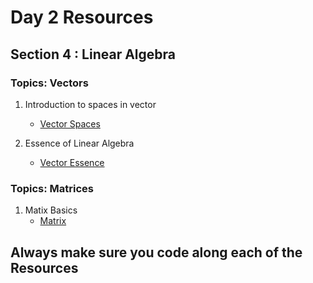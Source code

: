 # Day 2 Resources 

## Section 4 : Linear Algebra

### Topics: Vectors
1. Introduction to spaces in vector
    * [Vector Spaces](https://www.youtube.com/watch?v=br7tS1t2SFE&pp=ygUjbGluZWFyIGFsZ2VicmEgdmVjdG9ycyBhbmQgbWF0cmljZXM%3D)

2. Essence of Linear Algebra
    * [Vector Essence](https://youtu.be/fNk_zzaMoSs)


### Topics: Matrices
1. Matix Basics
    * [Matrix](https://youtu.be/yRwQ7A6jVLk)

## Always make sure you code along each of the Resources 

